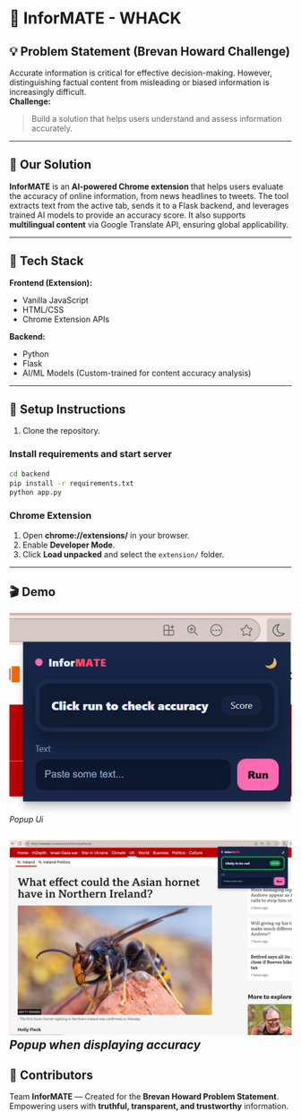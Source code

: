 # 🌙 InforMATE - WHACK

## 💡 Problem Statement (Brevan Howard Challenge)
Accurate information is critical for effective decision-making. However, distinguishing factual content from misleading or biased information is increasingly difficult.  
**Challenge:**  
> Build a solution that helps users understand and assess information accurately.

---

## 🚀 Our Solution

**InforMATE** is an **AI-powered Chrome extension** that helps users evaluate the accuracy of online information, from news headlines to tweets. The tool extracts text from the active tab, sends it to a Flask backend, and leverages trained AI models to provide an accuracy score. It also supports **multilingual content** via Google Translate API, ensuring global applicability.

---

## 🧩 Tech Stack
**Frontend (Extension):**
- Vanilla JavaScript  
- HTML/CSS  
- Chrome Extension APIs  

**Backend:**
- Python  
- Flask  
- AI/ML Models (Custom-trained for content accuracy analysis)
---

## 🔧 Setup Instructions

1. Clone the repository. 

### Install requirements and start server
```bash
cd backend
pip install -r requirements.txt
python app.py
```

### Chrome Extension
1. Open **chrome://extensions/** in your browser.  
2. Enable **Developer Mode**.  
3. Click **Load unpacked** and select the `extension/` folder.

---
## 🎬 Demo


![Popup UI](demo/popup.png)
*Popup Ui*

![Accuracy Rating UI](demo/accuracy_rating.png)
*Popup when displaying accuracy*
---

## 🤝 Contributors
Team **InforMATE** — Created for the **Brevan Howard Problem Statement**.  
Empowering users with **truthful, transparent, and trustworthy** information.
